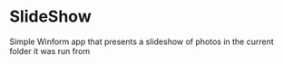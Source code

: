 # SlideShow
Simple Winform app that presents a slideshow of photos in the current folder it was run from
